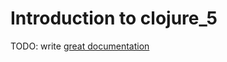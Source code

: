 # Introduction to clojure_5

TODO: write [great documentation](http://jacobian.org/writing/what-to-write/)
